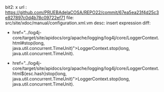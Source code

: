bit2: x
url : https://github.com/PRUEBAdelaCOSA/REPO22/commit/67ea5ea23f4d25c3e827897c0d4b78c09722ef71
file: src/site/xdoc/manual/configuration.xml.vm
desc: insert expression
diff: 
- href="../log4j-core/target/site/apidocs/org/apache/logging/log4j/core/LoggerContext.html#stop(long, java.util.concurrent.TimeUnit)">LoggerContext.stop(long, java.util.concurrent.TimeUnit)</a>.
+ href="../log4j-core/target/site/apidocs/org/apache/logging/log4j/core/LoggerContext.html${esc.hash}stop(long, java.util.concurrent.TimeUnit)">LoggerContext.stop(long,
                     java.util.concurrent.TimeUnit)</a>.
